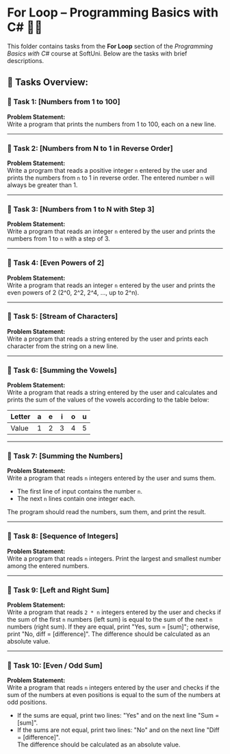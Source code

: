 # For Loop – Programming Basics with C# 🧑‍💻

This folder contains tasks from the **For Loop** section of the _Programming Basics with C#_ course at SoftUni. Below are the tasks with brief descriptions.

## 🔧 Tasks Overview:

### 📝 Task 1: [Numbers from 1 to 100]  
**Problem Statement:**  
Write a program that prints the numbers from 1 to 100, each on a new line.

---

### 📝 Task 2: [Numbers from N to 1 in Reverse Order]  
**Problem Statement:**  
Write a program that reads a positive integer `n` entered by the user and prints the numbers from `n` to 1 in reverse order. The entered number `n` will always be greater than 1.

---

### 📝 Task 3: [Numbers from 1 to N with Step 3]  
**Problem Statement:**  
Write a program that reads an integer `n` entered by the user and prints the numbers from 1 to `n` with a step of 3.

---

### 📝 Task 4: [Even Powers of 2]  
**Problem Statement:**  
Write a program that reads an integer `n` entered by the user and prints the even powers of 2 (2^0, 2^2, 2^4, …, up to 2^n).

---

### 📝 Task 5: [Stream of Characters]  
**Problem Statement:**  
Write a program that reads a string entered by the user and prints each character from the string on a new line.

---

### 📝 Task 6: [Summing the Vowels]  
**Problem Statement:**  
Write a program that reads a string entered by the user and calculates and prints the sum of the values of the vowels according to the table below:

| Letter | a | e | i | o | u |
|--------|---|---|---|---|---|
| Value  | 1 | 2 | 3 | 4 | 5 |

---

### 📝 Task 7: [Summing the Numbers]  
**Problem Statement:**  
Write a program that reads `n` integers entered by the user and sums them.

- The first line of input contains the number `n`.
- The next `n` lines contain one integer each.

The program should read the numbers, sum them, and print the result.

---

### 📝 Task 8: [Sequence of Integers]  
**Problem Statement:**  
Write a program that reads `n` integers. Print the largest and smallest number among the entered numbers.

---

### 📝 Task 9: [Left and Right Sum]  
**Problem Statement:**  
Write a program that reads `2 * n` integers entered by the user and checks if the sum of the first `n` numbers (left sum) is equal to the sum of the next `n` numbers (right sum). If they are equal, print "Yes, sum = [sum]"; otherwise, print "No, diff = [difference]". The difference should be calculated as an absolute value.

---

### 📝 Task 10: [Even / Odd Sum]  
**Problem Statement:**  
Write a program that reads `n` integers entered by the user and checks if the sum of the numbers at even positions is equal to the sum of the numbers at odd positions.

- If the sums are equal, print two lines: "Yes" and on the next line "Sum = [sum]".
- If the sums are not equal, print two lines: "No" and on the next line "Diff = [difference]".  
The difference should be calculated as an absolute value.
